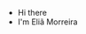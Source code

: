 - Hi there
- I'm Eliã Morreira

<!---
elia-morreira/elia-morreira is a ✨ special ✨ repository because its `README.md` (this file) appears on your GitHub profile.
You can click the Preview link to take a look at your changes.
--->
